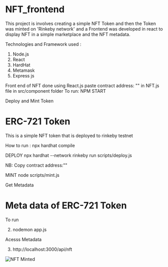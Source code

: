 # NFT_frontend
This project is involves creating a simple NFT Token and then the Token was minted on 'Rinkeby network' and a Frontend was developed in react to display NFT in a simple marketplace and the NFT metadata.


Technologies and Framework used :

1. Node.js
2. React
3. HardHat
4. Metamask
5. Express js


Front end of NFT done using React.js
paste contract address: "" in NFT.js file in src/component folder
To run: NPM START

Deploy and Mint Token
# ERC-721 Token

This is a simple NFT token that is deployed to rinkeby testnet 

How to run :
npx hardhat compile

DEPLOY
npx hardhat --network rinkeby run scripts/deploy.js

NB: Copy contract address:""

MINT
node scripts/mint.js 

Get Metadata 

# Meta data of ERC-721 Token

To run

2. nodemon app.js

 Acesss Metadata

3. http://localhost:3000/api/nft



![NFT Minted](https://user-images.githubusercontent.com/90293555/149607198-7a759ecf-f897-467c-b9a0-509aee1aeebe.jpg)
